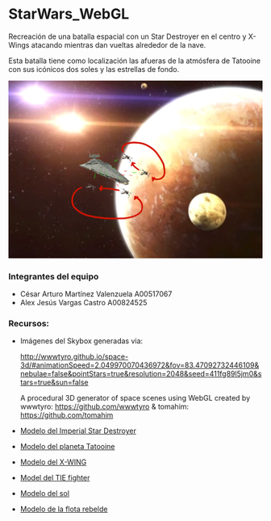 # StarWars_WebGL

Recreación de una batalla espacial con un Star Destroyer en el centro y X-Wings atacando mientras dan vueltas alrededor de la nave.

Esta batalla tiene como localización las afueras de la atmósfera de Tatooine con sus icónicos dos soles y las estrellas de fondo.

![Escena del proyecto](escena.png)

### Integrantes del equipo

- César Arturo Martínez Valenzuela A00517067
- Alex Jesús Vargas Castro A00824525


### Recursos:

- Imágenes del Skybox generadas via: 
    
    http://wwwtyro.github.io/space-3d/#animationSpeed=2.049970070436972&fov=83.47092732446109&nebulae=false&pointStars=true&resolution=2048&seed=411fg89l5jm0&stars=true&sun=false

    A procedural 3D generator of space scenes using WebGL created by wwwtyro: https://github.com/wwwtyro & tomahim: https://github.com/tomahim

- [Modelo del Imperial Star Destroyer](https://sketchfab.com/3d-models/star-wars-imperial-ii-star-destroyer-b8bd2d35f7604670ab85242c06c6d280)
- [Modelo del planeta Tatooine](https://sketchfab.com/3d-models/tatooine-b871789cd77a4e2ab9a9a06de41b67ea)
- [Modelo del X-WING](https://sketchfab.com/3d-models/star-wars-x-wing-fighter-703493e197e445ec9bce1ae00eb7c13c)
- [Model del TIE fighter](https://sketchfab.com/3d-models/3d-tie-fighter-star-wars-model-5375de94c2484ab0b2a2bd75aa63c2b4)
- [Modelo del sol](https://sketchfab.com/3d-models/sun-9ef1c68fbb944147bcfcc891d3912645#download)
- [Modelo de la flota rebelde](https://sketchfab.com/3d-models/resistance-fleet-resistance-navy-e931fe8cff1540f7bbd3b191c5e8eb27)
